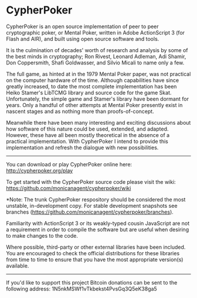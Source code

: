 CypherPoker
===========

CypherPoker is an open source implementation of peer to peer cryptographic poker, or Mental Poker, written in Adobe ActionScript 3 (for Flash and AIR), and built using open source software and tools.

It is the culmination of decades' worth of research and analysis by some of the best minds in cryptography; Ron Rivest, Leonard Adleman,  Adi Shamir, Don Coppersmith, Shafi Goldwasser, and Silvio Micali to name only a few.

The full game, as hinted at in the 1979 Mental Poker paper, was not practical on the computer hardware of the time. Although capabilities have since greatly increased, to date the most complete implementation has been Heiko Stamer's LibTCMG library and source code for the game Skat. Unfortunately, the simple game and Stamer's library have been dormant for years. Only a handful of other attempts at Mental Poker presently exist in nascent stages and as nothing more than proofs-of-concept.

Meanwhile there have been many interesting and exciting discussions about how software of this nature could be used, extended, and adapted. However, these have all been mostly theoretical in the absence of a practical implementation. With CypherPoker I intend to provide this implementation and refresh the dialogue with new possibilities.

---

You can download or play CypherPoker online here: http://cypherpoker.org/play

To get started with the CypherPoker source code please visit the wiki: https://github.com/monicanagent/cypherpoker/wiki

*Note: The trunk CypherPoker respository should be considered the most unstable, in-development copy. For stable development snapshots see branches (https://github.com/monicanagent/cypherpoker/branches).

Familiarity with ActionScript 3 or its weakly-typed cousin JavaScript are not a requirement in order to compile the software but are useful when desiring to make changes to the code.

Where possible, third-party or other external libraries have been included. You are encouraged to check the official distributions for these libraries from time to time to ensure that you have the most appropriate version(s) available.

---

If you'd like to support this project Bitcoin donations can be sent to the following address:
1N5nkMSWf1vTkbekst4PvsGq3Q5eK38ga5
